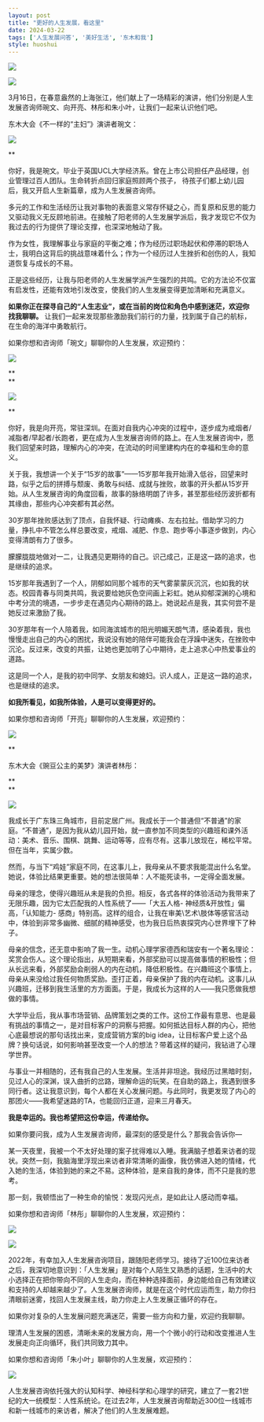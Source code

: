 ```yaml
---
layout: post
title: "更好的人生发展，看这里"
date: 2024-03-22
tags: ['人生发展问答', '美好生活', '东木和我']
style: huoshui
---
```


![](/assets/post_images/2024-03-22-17319184208850.2195160709074624.jpeg)



![](/assets/post_images/2024-03-22-17319184208520.9901622725187909.jpeg)

3月16日，在春意盎然的上海张江，他们献上了一场精彩的演讲，他们分别是人生发展咨询师琬文、向开亮、林彤和朱小叶，让我们一起来认识他们吧。

  

  

东木大会《不一样的“主妇”》演讲者琬文：

![](/assets/post_images/2024-03-22-17319184208520.5686450673454879.jpeg)

**

你好，我是琬文。毕业于英国UCL大学经济系。曾在上市公司担任产品经理，创业管理过百人团队。生命转折点回归家庭照顾两个孩子，
待孩子们都上幼儿园后，我又开启人生新篇章，成为人生发展咨询师。

  

多元的工作和生活经历让我对事物的表面意义常存怀疑之心，而复原和反思的能力又驱动我义无反顾地前进。在接触了阳老师的人生发展学派后，我才发现它不仅为我过去的行为提供了理论支撑，也深深地触动了我。

  

作为女性，我理解事业与家庭的平衡之难；作为经历过职场起伏和停滞的职场人士，我明白这背后的挑战意味着什么；作为一个经历过人生挫折和创伤的人，我知道恢复与成长的不易。

  

正是这些经历，让我与阳老师的人生发展学派产生强烈的共鸣。它的方法论不仅富有启发性，还能有效地引发改变，使我们的人生发展变得更加清晰和充满意义。

  

**如果你正在探寻自己的“人生志业”，或在当前的岗位和角色中感到迷茫，欢迎你找我聊聊。**
让我们一起来发现那些激励我们前行的力量，找到属于自己的航标，在生命的海洋中勇敢航行。

  

  

如果你想和咨询师「琬文」聊聊你的人生发展，欢迎预约：

![](/assets/post_images/2024-03-22-17319184208470.8878494634019762.png)

**  
**

![](/assets/post_images/2024-03-22-17319184208780.6312066228705349.jpeg)

**

你好，我是向开亮，常驻深圳。在面对自我内心冲突的过程中，逐步成为戒烟者/减脂者/早起者/长跑者，更在成为人生发展咨询师的路上。在人生发展咨询中，愿我们回望来时路，理解内心的冲突，在流动的时间里建构内在的幸福和生命的意义。

  

关于我，我想讲一个关于“15岁的故事”——15岁那年我开始滑入低谷，回望来时路，似乎之后的拼搏与颓废、勇敢与纠结、成就与挫败，故事的开头都从15岁开始。从人生发展咨询的角度回看，故事的脉络明朗了许多，甚至那些经历波折都有其缘由，那些内心冲突都有其必然。

  

30岁那年挫败感达到了顶点，自我怀疑、行动瘫痪、左右拉扯。借助学习的力量，挣扎中不管怎么样总要改变，戒烟、减肥、作息、跑步等小事逐步做到，内心变得清朗有力了很多。

  

朦朦胧胧地做对一二，让我遇见更期待的自己。识己成己，正是这一路的追求，也是继续的追求。

  

15岁那年我遇到了一个人，阴郁如同那个城市的天气雾蒙蒙灰沉沉，也如我的状态。校园青春与同类共鸣，我说要给她灰色空间画上彩虹。她从抑郁深渊的心境和中考分流的境遇，一步步走在遇见内心期待的路上。她说起点是我，其实何尝不是她反过来激励了我。

  

30岁那年有一个人陪着我，如同海滨城市的阳光明媚天朗气清，感染着我，我也慢慢走出自己的内心的困扰，我说没有她的陪伴可能我会在浮躁中迷失，在挫败中沉沦。反过来，改变的共振，让她也更加明了心中期待，走上追求心中热爱事业的道路。

  

这是同一个人，是我的初中同学、女朋友和媳妇。识人成人，正是这一路的追求，也是继续的追求。

  

**如我所看见，如我所体验，人是可以变得更好的。**

  

  

如果你想和咨询师「开亮」聊聊你的人生发展，欢迎预约：

![](/assets/post_images/2024-03-22-17319184208470.7847901646826902.png)

**

  

东木大会《豌豆公主的美梦》演讲者林彤：

**  
**

![](/assets/post_images/2024-03-22-17319184208760.8637076252820781.jpeg)

我成长于广东珠三角城市，目前定居广州。我成长于一个普通但“不普通”的家庭。“不普通”，是因为我从幼儿园开始，就一直参加不同类型的兴趣班和课外活动：美术、音乐、围棋、跳舞、运动等等，应有尽有。这事儿放现在，稀松平常。但在当年，实属少数。

  

然而，与当下“鸡娃”家庭不同，在这事儿上，我母亲从不要求我能混出什么名堂。她说，体验比结果更重要。她的想法很简单：人不能死读书，一定得全面发展。

  

母亲的理念，使得兴趣班从未是我的负担。相反，各式各样的体验活动为我带来了无限乐趣，因为它太匹配我的人性系统了——「大五人格-
神经质&开放性」偏高，「认知能力-
感商」特别高。这样的组合，让我在审美\艺术\肢体等感官活动中，体验到非常多幽微、细腻的精神感受，也为我日后热衷探究内心世界埋下了种子。

  

母亲的信念，还无意中影响了我一生。动机心理学家德西和瑞安有一个著名理论：奖赏会伤人。这个理论指出，从短期来看，外部奖励可以提高做事情的积极性；但从长远来看，外部奖励会削弱人的内在动机，降低积极性。在兴趣班这个事情上，母亲从来没给过我任何物质奖励。歪打正着，母亲保护了我的内在动机。这事儿从兴趣班，迁移到我生活里的方方面面。于是，我成长为这样的人——我只愿做我想做的事情。

  

大学毕业后，我从事市场营销、品牌策划之类的工作。这份工作最有意思、也是最有挑战的事情之一，是对目标客户的洞察与把握。如何抵达目标人群的内心，把他心底最想说的那句话找出来，变成营销方案的big
idea，让目标客户爱上这个品牌？换句话说，如何影响甚至改变一个人的想法？带着这样的疑问，我钻进了心理学世界。

  

与事业一并相随的，还有我自己的人生发展。生活并非坦途。我经历过黑暗时刻，见过人心的深渊，误入曲折的岔路，理解命运的玩笑。在自助的路上，我遇到很多同行者。这让我意识到，每个人都在关心发展问题。与此同时，我更发现了内心的那团火——我希望迷路的TA，也能回归正道，迎来三月春天。

  

**我是幸运的。我也希望把这份幸运，传递给你。**

  

如果你要问我，成为人生发展咨询师，最深刻的感受是什么？那我会告诉你—

  

某一天夜里，我被一个不太好处理的案子扰得难以入睡。我满脑子想着来访者的现状。突然一刻，我脑海里浮现出来访者非常清晰的画像，我仿佛进入她的情绪，代入她的生活，体验到她的来之不易。这种体验，是来自我的身体，而不只是我的思考。

  

那一刻，我顿悟出了一种生命的愉悦：发现闪光点，是如此让人感动而幸福。

  

  

如果你想和咨询师「林彤」聊聊你的人生发展，欢迎预约：

![](/assets/post_images/2024-03-22-17319184208420.9653732422518584.png)

![](/assets/post_images/2024-03-22-17319184209050.19144495234321002.jpeg)

2022年，有幸加入人生发展咨询项目，跟随阳老师学习。接待了近100位来访者之后，我深切地意识到：「人生发展」是对每个人陌生又熟悉的话题，生活中的大小选择正在把你带向不同的人生走向，而在种种选择面前，身边能给自己有效建议和支持的人却越来越少了。人生发展咨询师，就是在这个时代应运而生，助力你扫清眼前迷雾，找回人生发展主线，助力你走上人生发展正循环的存在。

  

如果你对复杂的人生发展问题充满迷茫，需要一些方向和力量，欢迎约我聊聊。

  

理清人生发展的困惑，清晰未来的发展方向，用一个个微小的行动和改变推进人生发展走向正向循环，我们共同致力其中。

  

  

如果你想和咨询师「朱小叶」聊聊你的人生发展，欢迎预约：

![](/assets/post_images/2024-03-22-17319184208470.2154686492328517.png)

人生发展咨询依托强大的认知科学、神经科学和心理学的研究，建立了一套21世纪的大一统模型：人性系统论。在过去2年，人生发展咨询帮助近300位一线城市和新一线城市的来访者，解决了他们的人生发展难题。  
  
‍

‍